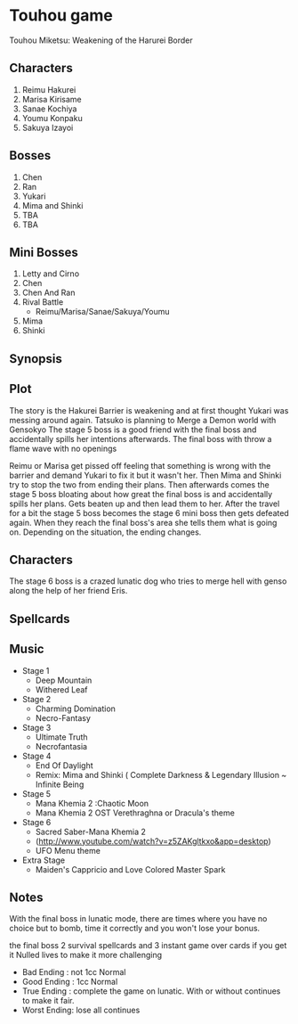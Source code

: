 Touhou game
===========
Touhou Miketsu: Weakening of the Harurei Border

Characters
----------
1. Reimu Hakurei
2. Marisa Kirisame
3. Sanae Kochiya
4. Youmu Konpaku
5. Sakuya Izayoi

Bosses
------
1. Chen
2. Ran
3. Yukari
4. Mima and Shinki
5. TBA
6. TBA

Mini Bosses
-----------
1. Letty and Cirno
2. Chen
3. Chen And Ran
4. Rival Battle
    * Reimu/Marisa/Sanae/Sakuya/Youmu
5. Mima 
6. Shinki

Synopsis
--------

Plot
----
The story is the Hakurei Barrier is weakening and at first thought Yukari was messing around again.
Tatsuko is planning to Merge a Demon world with Gensokyo
The stage 5 boss is a good friend with the final boss and accidentally spills her intentions afterwards.
The final boss with throw a flame wave with no openings

Reimu or Marisa get pissed off feeling that something is wrong with the barrier
and demand Yukari to fix it but it wasn't her. Then Mima and Shinki try to stop the two from ending
their plans. Then afterwards comes the stage 5 boss bloating about how great the final boss is and accidentally
spills her plans. Gets beaten up and then lead them to her. After the travel for a bit the stage 5 boss
becomes the stage 6 mini boss then gets defeated again. When they reach the final boss's area she tells
them what is going on. Depending on the situation, the ending changes.

Characters
----------

The stage 6 boss is a crazed lunatic dog who tries to merge hell with genso along the help of her friend Eris.

Spellcards
----------


Music
-----

* Stage 1
    * Deep Mountain
    * Withered Leaf
* Stage 2
    * Charming Domination
    * Necro-Fantasy
* Stage 3
    * Ultimate Truth
    * Necrofantasia
* Stage 4
    * End Of Daylight
    * Remix: Mima and Shinki ( Complete Darkness & Legendary Illusion ~ Infinite Being 
* Stage 5
    * Mana Khemia 2 :Chaotic Moon
    * Mana Khemia 2 OST Verethraghna or Dracula's theme
* Stage 6
    * Sacred Saber-Mana Khemia 2 
    * (http://www.youtube.com/watch?v=z5ZAKgltkxo&app=desktop)
    * UFO Menu theme
* Extra Stage
    * Maiden's Cappricio and Love Colored Master Spark

Notes
-----
With the final boss in lunatic mode, there are times where you have no choice but to bomb, time it correctly
and you won't lose your bonus.

the final boss 2 survival spellcards and 3 instant game over cards if you get it
Nulled lives to make it more challenging

* Bad  Ending : not 1cc Normal
* Good Ending : 1cc Normal
* True Ending : complete the game on lunatic. With or without continues to make it fair.
* Worst Ending: lose all continues
